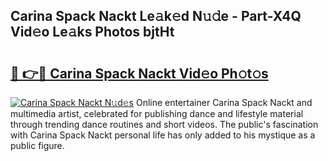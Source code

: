 ## Carina Spack Nackt Le𝚊k𝚎d N𝚞𝚍e - Part-X4Q Vid𝚎o Le𝚊ks Photos bjtHt

# <h2><a href="http://fb0ald.evod.top/?m=Carina+Spack+Nackt">🔗 👉🔴 Carina Spack Nackt Vid𝚎o Ph𝚘t𝚘s</a></h2>

[![Carina Spack Nackt N𝚞d𝚎s](https://i.imgur.com/8V9OHl7.gif)](http://fb0ald.evod.top/?m=Carina+Spack+Nackt)
Online entertainer Carina Spack Nackt and multimedia artist, celebrated for publishing dance and lifestyle material through trending dance routines and short videos. The public's fascination with Carina Spack Nackt personal life has only added to his mystique as a public figure. 
